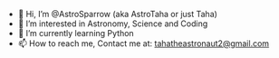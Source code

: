 - 👋 Hi, I’m @AstroSparrow (aka AstroTaha or just Taha)
- 👀 I’m interested in Astronomy, Science and Coding
- 🌱 I’m currently learning Python
- 📫 How to reach me, Contact me at: tahatheastronaut2@gmail.com

